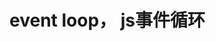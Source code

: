 <!--
 * @Descripttion: 
 * @version: 
 * @Author: wenq
 * @Date: 2020-01-14 20:10:09
 * @LastEditors: wenq
 * @LastEditTime: 2020-01-14 20:10:33
 -->
# event loop， js事件循环